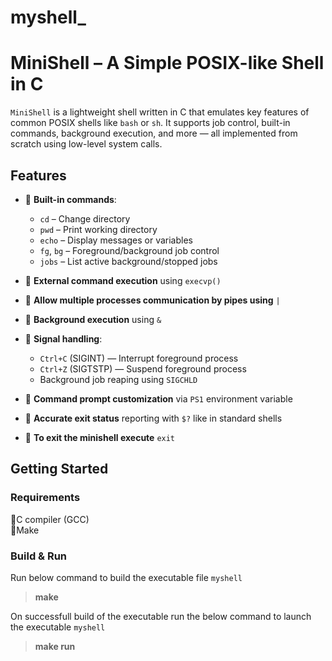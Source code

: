 # myshell_
# MiniShell – A Simple POSIX-like Shell in C

`MiniShell` is a lightweight shell written in C that emulates key features of common POSIX shells like `bash` or `sh`. It supports job control, built-in commands, background execution, and more — all implemented from scratch using low-level system calls.

## Features

- 🔹 **Built-in commands**:
  - `cd` – Change directory
  - `pwd` – Print working directory
  - `echo` – Display messages or variables
  - `fg`, `bg` – Foreground/background job control
  - `jobs` – List active background/stopped jobs

- 🔹 **External command execution** using `execvp()`
- 🔹 **Allow multiple processes communication by pipes using** `|`

- 🔹 **Background execution** using `&`

- 🔹 **Signal handling**:
  - `Ctrl+C` (SIGINT) — Interrupt foreground process
  - `Ctrl+Z` (SIGTSTP) — Suspend foreground process
  - Background job reaping using `SIGCHLD`

- 🔹 **Command prompt customization** via `PS1` environment variable

- 🔹 **Accurate exit status** reporting with `$?` like in standard shells

- 🔹 **To exit the minishell execute** `exit`

##  Getting Started

### Requirements
  🔹C compiler (GCC)  
  🔹Make

### Build & Run

Run below command to build the executable file `myshell`

>**make**

On successfull build of the executable run the below command to launch the executable `myshell`

>**make run**




